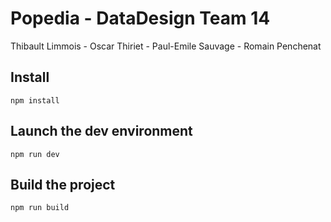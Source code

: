 # Popedia - DataDesign Team 14
Thibault Limmois - Oscar Thiriet - Paul-Emile Sauvage - Romain Penchenat

## Install
```
npm install
````

## Launch the dev environment
```
npm run dev
```

## Build the project
```
npm run build
```